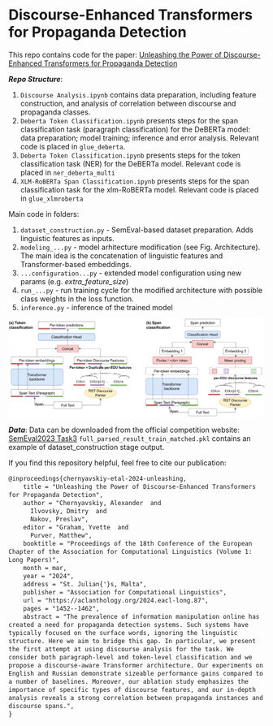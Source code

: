 #  Discourse-Enhanced Transformers for Propaganda Detection

This repo contains code for the paper: [Unleashing the Power of Discourse-Enhanced Transformers for Propaganda Detection](https://aclanthology.org/2024.eacl-long.87/)

***Repo Structure***:
1) ```Discourse Analysis.ipynb``` contains data preparation, including feature construction, and analysis of correlation between discourse and propaganda classes.
2) ```Deberta Token Classification.ipynb``` presents steps for the span classification task (paragraph classification) for the DeBERTa model: data preparation; model training; inference and error analysis. Relevant code is placed in ```glue_deberta```.
3) ```Deberta Token Classification.ipynb``` presents steps for the token classification task (NER) for the DeBERTa model. Relevant code is placed in ```ner_deberta_multi```
4) ```XLM-RoBERTa Span Classification.ipynb``` presents steps for the span classification task for the xlm-RoBERTa model. Relevant code is placed in ```glue_xlmroberta```

Main code in folders:
1) ```dataset_construction.py``` - SemEval-based dataset preparation. Adds linguistic features as inputs.
2) ```modeling_...py``` - model arhitecture modification (see Fig. Architecture). The main idea is the concatenation of linguistic features and Transformer-based embeddings.
3) ```...configuration...py``` - extended model configuration using new params (e.g. *extra_feature_size*)
4) ```run_...py``` - run training cycle for the modified architecture with possible class weights in the loss function.
5) ```inference.py``` - inference of the trained model


![Architecture](https://github.com/alchernyavskiy/discourse_propagada_detection/blob/main/architecture.png?raw=true)


***Data***: 
Data can be downloaded from the official competition website: [SemEval2023 Task3](https://propaganda.math.unipd.it/semeval2023task3/)
```full_parsed_result_train_matched.pkl``` contains an example of dataset_construction stage output.

If you find this repository helpful, feel free to cite our publication:
```
@inproceedings{chernyavskiy-etal-2024-unleashing,
    title = "Unleashing the Power of Discourse-Enhanced Transformers for Propaganda Detection",
    author = "Chernyavskiy, Alexander  and
      Ilvovsky, Dmitry  and
      Nakov, Preslav",
    editor = "Graham, Yvette  and
      Purver, Matthew",
    booktitle = "Proceedings of the 18th Conference of the European Chapter of the Association for Computational Linguistics (Volume 1: Long Papers)",
    month = mar,
    year = "2024",
    address = "St. Julian{'}s, Malta",
    publisher = "Association for Computational Linguistics",
    url = "https://aclanthology.org/2024.eacl-long.87",
    pages = "1452--1462",
    abstract = "The prevalence of information manipulation online has created a need for propaganda detection systems. Such systems have typically focused on the surface words, ignoring the linguistic structure. Here we aim to bridge this gap. In particular, we present the first attempt at using discourse analysis for the task. We consider both paragraph-level and token-level classification and we propose a discourse-aware Transformer architecture. Our experiments on English and Russian demonstrate sizeable performance gains compared to a number of baselines. Moreover, our ablation study emphasizes the importance of specific types of discourse features, and our in-depth analysis reveals a strong correlation between propaganda instances and discourse spans.",
}

```